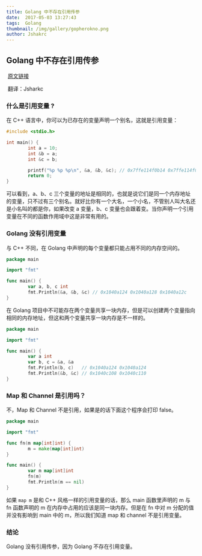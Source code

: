 ```yaml
---
title: Golang 中不存在引用传参
date:  2017-05-03 13:27:43
tags:  Golang
thumbnail: /img/gallery/gopherokno.png
author: Jshakrc
---
```

## Golang 中不存在引用传参

​															[原文链接](https://dave.cheney.net/2017/04/29/there-is-no-pass-by-reference-in-go)

​															翻译：Jsharkc

### 什么是引用变量 ?

在 C++ 语言中，你可以为已存在的变量声明一个别名，这就是引用变量：

```c++
#include <stdio.h>

int main() {
        int a = 10;
        int &b = a;
        int &c = b;

        printf("%p %p %p\n", &a, &b, &c); // 0x7ffe114f0b14 0x7ffe114f0b14 0x7ffe114f0b14
        return 0;
}
```

可以看到，a、b、c 三个变量的地址是相同的，也就是说它们是同一个内存地址的变量，只不过有三个别名。就好比你有一个大名，一个小名，不管别人叫大名还是小名叫的都是你，如果改变 a 变量，b、c 变量也会跟着变。当你声明一个引用变量在不同的函数作用域中这是非常有用的。

### Golang 没有引用变量

与 C++ 不同，在 Golang 中声明的每个变量都只能占用不同的内存空间的。

```go
package main

import "fmt"

func main() {
        var a, b, c int
        fmt.Println(&a, &b, &c) // 0x1040a124 0x1040a128 0x1040a12c
}
```

在 Golang 项目中不可能存在两个变量共享一块内存，但是可以创建两个变量指向相同的内存地址，但这和两个变量共享一块内存是不一样的。

```go
package main

import "fmt"

func main() {
        var a int
        var b, c = &a, &a
        fmt.Println(b, c)   // 0x1040a124 0x1040a124
        fmt.Println(&b, &c) // 0x1040c108 0x1040c110
}
```

### Map 和 Channel 是引用吗？

不，Map 和 Channel 不是引用，如果是的话下面这个程序会打印 false。

```Go
package main

import "fmt"

func fn(m map[int]int) {
        m = make(map[int]int)
}

func main() {
        var m map[int]int
        fn(m)
        fmt.Println(m == nil)
}
```

如果 `map m` 是和 C++ 风格一样的引用变量的话，那么 main 函数里声明的 m 与 fn 函数声明的 m 在内存中占用的应该是同一块内存。但是在 fn 中对 m 分配的值并没有影响到 main 中的 m，所以我们知道 map 和 channel 不是引用变量。

### 结论

Golang 没有引用传参，因为 Golang 不存在引用变量。

